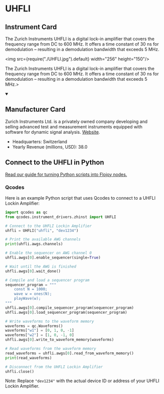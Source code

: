 
# UHFLI

## Instrument Card

<div className="flex">

<div>

The Zurich Instruments UHFLI is a digital lock-in amplifier that covers the frequency range from DC to 600 MHz. It offers a time constant of 30 ns for demodulation – resulting in a demodulation bandwidth that exceeds 5 MHz.

</div>

<img src={require("./UHFLI.jpg").default} width="256" height="150"/>

</div>

The Zurich Instruments UHFLI is a digital lock-in amplifier that covers the frequency range from DC to 600 MHz. It offers a time constant of 30 ns for demodulation – resulting in a demodulation bandwidth that exceeds 5 MHz.>

<details open>
<summary><h2>Manufacturer Card</h2></summary>

Zurich Instruments Ltd. is a privately owned company developing and selling advanced test and measurement instruments equipped with software for dynamic signal analysis. <a href="https://www.zhinst.com/americas/en">Website</a>.

<ul>
  <li>Headquarters: Switzerland</li>
  <li>Yearly Revenue (millions, USD): 38.0</li>
</ul>
</details>

## Connect to the UHFLI in Python

[Read our guide for turning Python scripts into Flojoy nodes.](https://docs.flojoy.ai/custom-nodes/creating-custom-node/)


### Qcodes

Here is an example Python script that uses Qcodes to connect to a UHFLI Lockin Amplifier:

```python
import qcodes as qc
from qcodes.instrument_drivers.zhinst import UHFLI

# Connect to the UHFLI Lockin Amplifier
uhfli = UHFLI("uhfli", "dev1234")

# Print the available AWG channels
print(uhfli.awgs.channels)

# Enable the sequencer on AWG channel 0
uhfli.awgs[0].enable_sequencer(single=True)

# Wait until the AWG is finished
uhfli.awgs[0].wait_done()

# Compile and load a sequencer program
sequencer_program = """
    const N = 1000;
    wave w = ones(N);
    playWave(w);
"""
uhfli.awgs[0].compile_sequencer_program(sequencer_program)
uhfli.awgs[0].load_sequencer_program(sequencer_program)

# Write waveforms to the waveform memory
waveforms = qc.Waveforms()
waveforms["w1"] = [0, 1, 0, -1]
waveforms["w2"] = [1, 0, -1, 0]
uhfli.awgs[0].write_to_waveform_memory(waveforms)

# Read waveforms from the waveform memory
read_waveforms = uhfli.awgs[0].read_from_waveform_memory()
print(read_waveforms)

# Disconnect from the UHFLI Lockin Amplifier
uhfli.close()
```

Note: Replace `"dev1234"` with the actual device ID or address of your UHFLI Lockin Amplifier.

